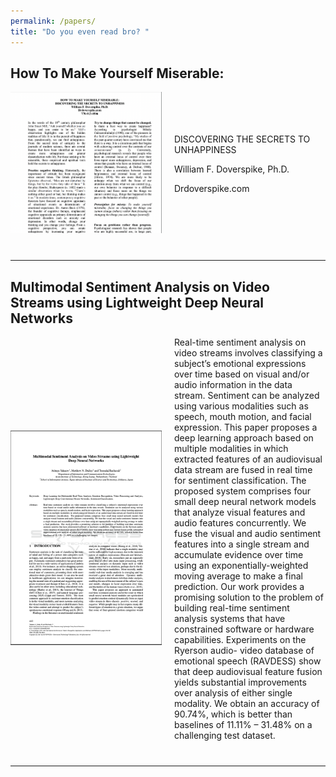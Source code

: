 ```yaml
---
permalink: /papers/
title: "Do you even read bro? "
---
```


## How To Make Yourself Miserable:

<div style="display: flex; align-items: center; justify-content: space-between; margin-bottom: 40px;">

  <!-- Left side: Image -->
  <div style="flex: 1; margin-right: 20px;">
    <img src="./How_to_make_yourself_miserable.png" alt="Outfit 1 Image" style="max-width: 100%;">
  </div>

  <!-- Right side: Text -->
  <div style="flex: 1; font: mono;" >
  
DISCOVERING THE SECRETS TO UNHAPPINESS

William F. Doverspike, Ph.D.

Drdoverspike.com

  </div>

</div>

---

## Multimodal Sentiment Analysis on Video Streams using Lightweight Deep Neural Networks

<div style="display: flex; align-items: center; justify-content: space-between; margin-bottom: 40px;">

  <!-- Left side: Image -->
  <div style="flex: 1; margin-right: 20px;">
    <img src="./Multimodal.png" alt="Outfit 2 Image" style="max-width: 100%;">
  </div>

  <!-- Right side: Text -->
  <div style="flex: 1; font: mono;" >
  Real-time sentiment analysis on video streams involves classifying a subject’s emotional expressions over time based on visual and/or audio information in the data stream. Sentiment can be analyzed using various modalities such as speech, mouth motion, and facial expression. This paper proposes a deep learning approach based on multiple modalities in which extracted features of an audiovisual data stream are fused in real time for sentiment classification. The proposed system comprises four small deep neural network models that analyze visual features and audio features concurrently. We fuse the visual and audio sentiment features into a single stream and accumulate evidence over time using an exponentially-weighted moving average to make a final prediction. Our work provides a promising solution to the problem of building real-time sentiment analysis systems that have constrained software or hardware capabilities. Experiments on the Ryerson audio- video database of emotional speech (RAVDESS) show that deep audiovisual feature fusion yields substantial improvements over analysis of either single modality. We obtain an accuracy of 90.74%, which is better than baselines of 11.11% – 31.48% on a challenging test dataset.


  </div>

</div>

---
